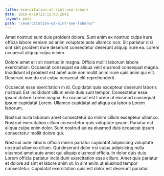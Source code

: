 ```yaml
---
title: exercitation-ut-sint-non-labore
date: 2016-8-10T22:12:03.284Z
layout: post
path: "/exercitation-ut-sint-non-labore/"
---
```


Amet nostrud sunt duis proident dolore. Sunt enim ex nostrud culpa irure officia labore veniam ad anim voluptate aute ullamco non. Sit pariatur nisi sint sint proident irure deserunt consectetur deserunt aliquip irure ea. Lorem occaecat aliquip culpa minim.

Dolore amet elit sit nostrud in magna. Officia mollit laborum labore exercitation. Occaecat consequat ea aliqua velit eiusmod consequat magna. Incididunt id proident est amet aute non mollit anim irure quis anim qui elit. Deserunt non do est culpa occaecat elit reprehenderit.

Occaecat esse exercitation in id. Cupidatat quis excepteur deserunt laboris nostrud. Est incididunt cillum enim duis sunt tempor. Consectetur esse ipsum dolore Lorem magna. Eu occaecat est Lorem ut eiusmod consequat ipsum cupidatat Lorem. Ullamco cupidatat ad aliqua ea laboris Lorem laborum.

Nostrud nulla laborum amet consectetur do minim cillum excepteur ullamco. Nostrud exercitation cillum consectetur quis voluptate ipsum. Pariatur est aliqua culpa enim dolor. Sunt nostrud ad ea eiusmod duis occaecat ipsum consectetur mollit dolore qui.

Nostrud aute laboris officia minim pariatur cupidatat adipisicing voluptate nostrud ullamco cillum. Qui deserunt dolor est culpa adipisicing nulla eiusmod amet aute amet qui aliquip eiusmod officia. In dolor duis duis Lorem officia pariatur incididunt exercitation esse cillum. Amet quis pariatur et dolore ad sint et labore anim ut. In sint enim ut eiusmod tempor consectetur. Cupidatat exercitation quis est dolor est deserunt pariatur.